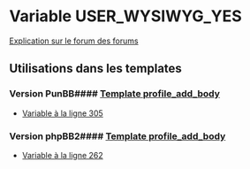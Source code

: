 # Variable USER_WYSIWYG_YES
[Explication sur le forum des forums](http://forum.forumactif.com/t294113-listing-des-variables#USER_WYSIWYG_YES)
## Utilisations dans les templates
### Version PunBB#### [Template profile_add_body](punbb/profile_add_body.md)
* [Variable à la ligne 305](../punbb/profile_add_body.tpl#L305)
### Version phpBB2#### [Template profile_add_body](subsilver/profile_add_body.md)
* [Variable à la ligne 262](../subsilver/profile_add_body.tpl#L262)